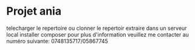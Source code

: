 # Projet ania
telecharger le repertoire ou clonner le repertoir
extraire dans un serveur local
installer composer
pour plus d'information veuillez me contacter au numéro suivante: 0748135717/05867745
